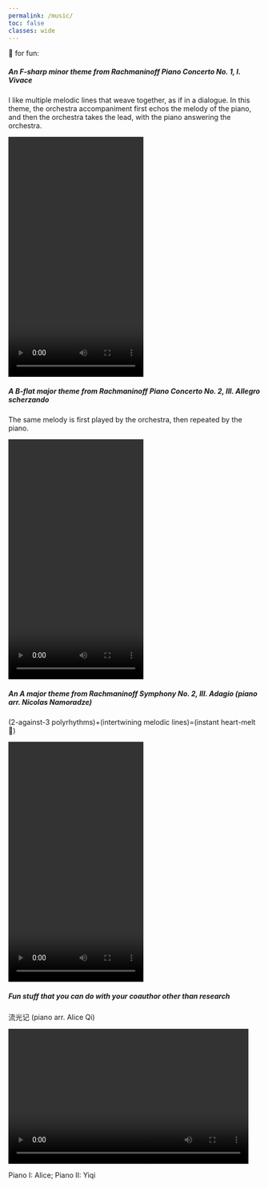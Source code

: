 ```yaml
---
permalink: /music/
toc: false
classes: wide
---
```


🎹 for fun:

##### An F-sharp minor theme from Rachmaninoff Piano Concerto No. 1, I. Vivace
I like multiple melodic lines that weave together, as if in a dialogue. In this theme, the orchestra accompaniment first echos the melody of the piano, and then the orchestra takes the lead, with the piano answering the orchestra.

<video width="270" height="480" controls="controls">
  <source src="/assets/vid/rach1mvt1.mp4" type="video/mp4">
</video>

##### A B-flat major theme from Rachmaninoff Piano Concerto No. 2, III. Allegro scherzando
The same melody is first played by the orchestra, then repeated by the piano.

<video width="270" height="480" controls="controls">
  <source src="/assets/vid/rach2mvt3.mp4" type="video/mp4">
</video>

##### An A major theme from Rachmaninoff Symphony No. 2, III. Adagio (piano arr. Nicolas Namoradze)
(2-against-3 polyrhythms)+(intertwining melodic lines)=(instant heart-melt🥹)

<video width="270" height="480" controls="controls">
  <source src="/assets/vid/rach2symp.mp4" type="video/mp4">
</video>

##### Fun stuff that you can do with your coauthor other than research
流光记 (piano arr. Alice Qi)

<video width="480" height="270" controls="controls">
  <source src="/assets/vid/liuguangji.mp4" type="video/mp4">
</video>

Piano I: Alice; Piano II: Yiqi

